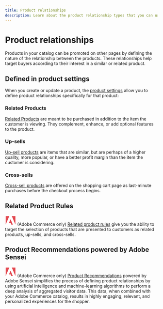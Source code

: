 ```yaml
---
title: Product relationships
description: Learn about the product relationship types that you can use to promote products to targeted buyers.
---
```

# Product relationships

Products in your catalog can be promoted on other pages by defining the nature of the relationship between the products. These relationships help target buyers according to their interest in a similar or related product.

## Defined in product settings

When you create or update a product, the [product settings](../catalog/product-create.md#product-settings) allow you to define product relationships specifically for that product:

### Related Products

[Related Products](../catalog/related-products-up-sells-cross-sells.md#related-products) are meant to be purchased in addition to the item the customer is viewing. They complement, enhance, or add optional features to the product.

### Up-sells

[Up-sell products](../catalog/related-products-up-sells-cross-sells.md#up-sells) are items that are similar, but are perhaps of a higher quality, more popular, or have a better profit margin than the item the customer is considering.

### Cross-sells

[Cross-sell products](../catalog/related-products-up-sells-cross-sells.md#cross-sells) are offered on the shopping cart page as last-minute purchases before the checkout process begins.

## Related Product Rules

![Adobe Commerce](../assets/adobe-logo.svg) (Adobe Commerce only) [Related product rules](product-related-rules.md) give you the ability to target the selection of products that are presented to customers as related products, up-sells, and cross-sells.

## Product Recommendations powered by Adobe Sensei

![Adobe Commerce](../assets/adobe-logo.svg) (Adobe Commerce only) [Product Recommendations](https://experienceleague.adobe.com/docs/commerce-merchant-services/product-recommendations/overview.html) powered by Adobe Sensei simplifies the process of defining product relationships by using artificial intelligence and machine-learning algorithms to perform a deep analysis of aggregated visitor data. This data, when combined with your Adobe Commerce catalog, results in highly engaging, relevant, and personalized experiences for the shopper.
